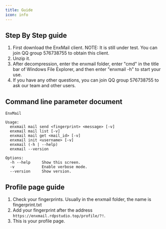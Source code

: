 ```yaml
---
title: Guide
icon: info
---
```


## Step By Step guide

1. First download the EnxMail client. NOTE: It is still under test. You can join QQ group 576738755 to obtain this client.
2. Unzip it.
3. After decompression, enter the enxmail folder, enter "cmd" in the title bar of Windows File Explorer, and then enter "enxmail -h" to start your use.
4. If you have any other questions, you can join QQ group 576738755 to ask our team and other users.

## Command line parameter document

```
EnxMail

Usage:
  enxmail mail send <fingerprint> <message> [-v]
  enxmail mail list [-v]
  enxmail mail get <mail_id> [-v]
  enxmail init <username> [-v]
  enxmail (-h | --help)
  enxmail --version

Options:
  -h --help     Show this screen.
  -v            Enable verbose mode.
  --version     Show version.
```

## Profile page guide

1. Check your fingerprints. Usually in the enxmail folder, the name is fingerprint.txt
2. Add your fingerprint after the address `https://enxmail.rdpstudio.top/profile/?!`.
3. This is your profile page.